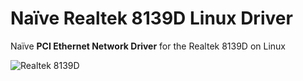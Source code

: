 # Naïve Realtek 8139D Linux Driver
Naïve **PCI Ethernet Network Driver** for the Realtek 8139D on Linux

![Realtek 8139D](https://cloud.githubusercontent.com/assets/289725/21959193/03a7528e-dac0-11e6-8781-0c39c057bc9c.jpg)
